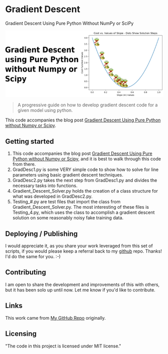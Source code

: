 # Gradient Descent
Gradient Descent Using Pure Python Without NumPy or SciPy

![Gradient Descent Logo](https://github.com/ThomIves/GradientDescentPurePy/blob/master/Gradient_Descent_Pure_Py_Logo.png)
> A progressive guide on how to develop gradient descent code for a given model using python.

This code accompanies the blog post [Gradient Descent Using Pure Python without Numpy or Scipy](https://integratedmlai.com/gradient-descent-using-pure-python-without-numpy-or-scipy/).

## Getting started

1. This code accompanies the blog post [Gradient Descent Using Pure Python without Numpy or Scipy](https://integratedmlai.com/gradient-descent-using-pure-python-without-numpy-or-scipy/), and it is best to walk through this code from there.
2. GradDesc1.py is some VERY simple code to show how to solve for line parameters using basic gradient descent techniques.
3. GradDesc2.py takes the next step from GradDesc1.py and divides the necessary tasks into functions.
4. Gradient_Descent_Solver.py holds the creation of a class structure for what was developed in GradDesc2.py.
5. Testing_#.py are test files that import the class from Gradient_Descent_Solver.py.
The most interesting of these files is Testing_4.py, which uses the class to accomplish a gradient descent solution on some reasonably noisy fake training data.

## Deploying / Publishing

I would appreciate it, as you share your work leveraged from this set of scripts, if you would please keep a referral back to my [github](https://github.com/ThomIves/GradientDescentPurePy) repo. Thanks! I'd do the same for you. :-)

## Contributing

I am open to share the development and improvements of this with others, but it has been solo up until now. Let me know if you'd like to contribute.

## Links

This work came from [My GitHub Repo](https://github.com/ThomIves/GradientDescentPurePy) originally.

## Licensing

"The code in this project is licensed under MIT license."
